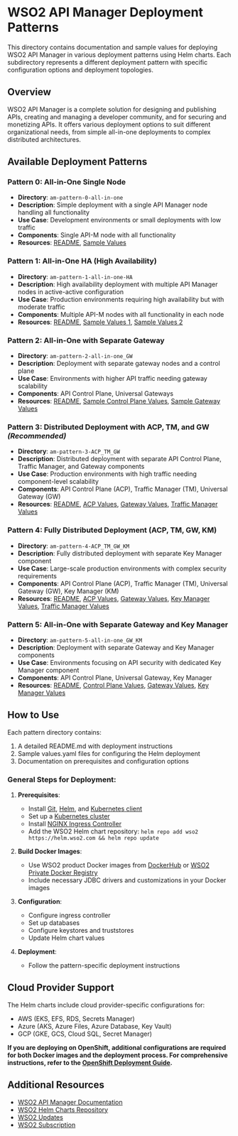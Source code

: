 # WSO2 API Manager Deployment Patterns

This directory contains documentation and sample values for deploying WSO2 API Manager in various deployment patterns using Helm charts. Each subdirectory represents a different deployment pattern with specific configuration options and deployment topologies.

## Overview

WSO2 API Manager is a complete solution for designing and publishing APIs, creating and managing a developer community, and for securing and monetizing APIs. It offers various deployment options to suit different organizational needs, from simple all-in-one deployments to complex distributed architectures.

## Available Deployment Patterns

### Pattern 0: All-in-One Single Node
- **Directory**: `am-pattern-0-all-in-one`
- **Description**: Simple deployment with a single API Manager node handling all functionality
- **Use Case**: Development environments or small deployments with low traffic
- **Components**: Single API-M node with all functionality
- **Resources**: [README](am-pattern-0-all-in-one/README.md), [Sample Values](am-pattern-0-all-in-one/default_values.yaml)

### Pattern 1: All-in-One HA (High Availability)
- **Directory**: `am-pattern-1-all-in-one-HA`
- **Description**: High availability deployment with multiple API Manager nodes in active-active configuration
- **Use Case**: Production environments requiring high availability but with moderate traffic
- **Components**: Multiple API-M nodes with all functionality in each node
- **Resources**: [README](am-pattern-1-all-in-one-HA/README.md), [Sample Values 1](am-pattern-1-all-in-one-HA/default_values_1.yaml), [Sample Values 2](am-pattern-1-all-in-one-HA/default_values_2.yaml)

### Pattern 2: All-in-One with Separate Gateway
- **Directory**: `am-pattern-2-all-in-one_GW`
- **Description**: Deployment with separate gateway nodes and a control plane
- **Use Case**: Environments with higher API traffic needing gateway scalability
- **Components**: API Control Plane, Universal Gateways
- **Resources**: [README](am-pattern-2-all-in-one_GW/README.md), [Sample Control Plane Values](am-pattern-2-all-in-one_GW/default_values.yaml), [Sample Gateway Values](am-pattern-2-all-in-one_GW/default_gw_values.yaml)

### Pattern 3: Distributed Deployment with ACP, TM, and GW *(Recommended)*
- **Directory**: `am-pattern-3-ACP_TM_GW`
- **Description**: Distributed deployment with separate API Control Plane, Traffic Manager, and Gateway components
- **Use Case**: Production environments with high traffic needing component-level scalability
- **Components**: API Control Plane (ACP), Traffic Manager (TM), Universal Gateway (GW)
- **Resources**: [README](am-pattern-3-ACP_TM_GW/README.md), [ACP Values](am-pattern-3-ACP_TM_GW/default_acp_values.yaml), [Gateway Values](am-pattern-3-ACP_TM_GW/default_gw_values.yaml), [Traffic Manager Values](am-pattern-3-ACP_TM_GW/default_tm_values.yaml)

### Pattern 4: Fully Distributed Deployment (ACP, TM, GW, KM)
- **Directory**: `am-pattern-4-ACP_TM_GW_KM`
- **Description**: Fully distributed deployment with separate Key Manager component
- **Use Case**: Large-scale production environments with complex security requirements
- **Components**: API Control Plane (ACP), Traffic Manager (TM), Universal Gateway (GW), Key Manager (KM)
- **Resources**: [README](am-pattern-4-ACP_TM_GW_KM/README.md), [ACP Values](am-pattern-4-ACP_TM_GW_KM/default_acp_values.yaml), [Gateway Values](am-pattern-4-ACP_TM_GW_KM/default_gw_values.yaml), [Key Manager Values](am-pattern-4-ACP_TM_GW_KM/default_km_values.yaml), [Traffic Manager Values](am-pattern-4-ACP_TM_GW_KM/default_tm_values.yaml)

### Pattern 5: All-in-One with Separate Gateway and Key Manager
- **Directory**: `am-pattern-5-all-in-one_GW_KM`
- **Description**: Deployment with separate Gateway and Key Manager components
- **Use Case**: Environments focusing on API security with dedicated Key Manager component
- **Components**: API Control Plane, Universal Gateway, Key Manager
- **Resources**: [README](am-pattern-5-all-in-one_GW_KM/README.md), [Control Plane Values](am-pattern-5-all-in-one_GW_KM/default_values.yaml), [Gateway Values](am-pattern-5-all-in-one_GW_KM/default_gw_values.yaml), [Key Manager Values](am-pattern-5-all-in-one_GW_KM/default_km_values.yaml)

## How to Use

Each pattern directory contains:
1. A detailed README.md with deployment instructions
2. Sample values.yaml files for configuring the Helm deployment
3. Documentation on prerequisites and configuration options

### General Steps for Deployment:

1. **Prerequisites**:
   - Install [Git](https://git-scm.com/book/en/v2/Getting-Started-Installing-Git), [Helm](https://helm.sh/docs/intro/install/), and [Kubernetes client](https://kubernetes.io/docs/tasks/tools/install-kubectl/)
   - Set up a [Kubernetes cluster](https://kubernetes.io/docs/setup)
   - Install [NGINX Ingress Controller](https://kubernetes.github.io/ingress-nginx/deploy/)
   - Add the WSO2 Helm chart repository: `helm repo add wso2 https://helm.wso2.com && helm repo update`

2. **Build Docker Images**:
   - Use WSO2 product Docker images from [DockerHub](https://hub.docker.com/u/wso2/) or [WSO2 Private Docker Registry](https://docker.wso2.com/)
   - Include necessary JDBC drivers and customizations in your Docker images

3. **Configuration**:
   - Configure ingress controller
   - Set up databases
   - Configure keystores and truststores
   - Update Helm chart values

4. **Deployment**:
   - Follow the pattern-specific deployment instructions

## Cloud Provider Support

The Helm charts include cloud provider-specific configurations for:
- AWS (EKS, EFS, RDS, Secrets Manager)
- Azure (AKS, Azure Files, Azure Database, Key Vault)
- GCP (GKE, GCS, Cloud SQL, Secret Manager)

**If you are deploying on OpenShift, additional configurations are required for both Docker images and the deployment process. For comprehensive instructions, refer to the [OpenShift Deployment Guide](openshift_deployment.md).**

## Additional Resources

- [WSO2 API Manager Documentation](https://apim.docs.wso2.com/)
- [WSO2 Helm Charts Repository](https://github.com/wso2/helm-apim/)
- [WSO2 Updates](https://wso2.com/updates/)
- [WSO2 Subscription](https://wso2.com/subscription/)
